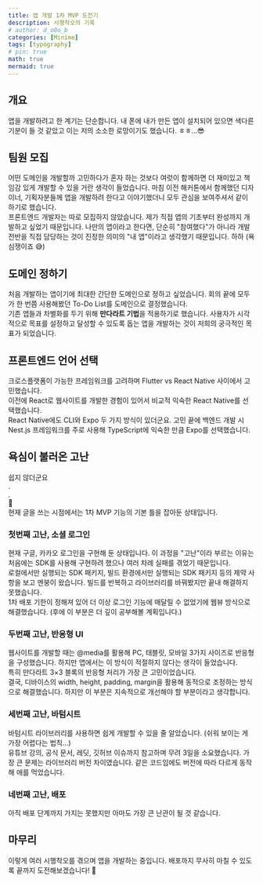 ```yaml
---
title: 앱 개발 1차 MVP 도전기
description: 시행착오의 기록
# author: d_o0o_b
categories: [Minime]
tags: [typography]
# pin: true
math: true
mermaid: true
---
```


## 개요

앱을 개발하려고 한 계기는 단순합니다. 내 폰에 내가 만든 앱이 설치되어 있으면 색다른 기분이 들 것 같았고 이는 저의 소소한 로망이기도 했습니다. ㅎㅎ...😎

## 팀원 모집

어떤 도메인을 개발할까 고민하다가 혼자 하는 것보다 여럿이 함께하면 더 재미있고 책임감 있게 개발할 수 있을 거란 생각이 들었습니다. 마침 이전 해커톤에서 함께했던 디자이너, 기획자분들께 앱을 개발하려 한다고 이야기했더니 모두 관심을 보여주셔서 같이 하기로 했습니다.
<br/>
프론트엔드 개발자는 따로 모집하지 않았습니다. 제가 직접 앱의 기초부터 완성까지 개발하고 싶었기 때문입니다. 나만의 앱이라고 한다면, 단순히 "참여했다"가 아니라 개발 전반을 직접 담당하는 것이 진정한 의미의 "내 앱"이라고 생각했기 때문입니다. 하하 (욕심쟁이죠 😅)


## 도메인 정하기

처음 개발하는 앱이기에 최대한 간단한 도메인으로 정하고 싶었습니다. 회의 끝에 모두가 한 번쯤 사용해봤던 To-Do List를 도메인으로 결정했습니다.
<br/>
기존 앱들과 차별화를 두기 위해 **만다라트 기법**을 적용하기로 했습니다. 사용자가 시각적으로 목표를 설정하고 달성할 수 있도록 돕는 앱을 개발하는 것이 저희의 궁극적인 목표가 되었습니다.


## 프론트엔드 언어 선택

크로스플랫폼이 가능한 프레임워크를 고려하며 Flutter vs React Native 사이에서 고민했습니다. <br/>
이전에 React로 웹사이트를 개발한 경험이 있어서 비교적 익숙한 React Native를 선택했습니다.
<br/>
React Native에도 CLI와 Expo 두 가지 방식이 있더군요. 고민 끝에 백엔드 개발 시 Nest.js 프레임워크를 주로 사용해 TypeScript에 익숙한 만큼 Expo를 선택했습니다.



## 욕심이 불러온 고난

쉽지 않더군요
<br/>
.
<br/>
.
<br/>
🤯
<br/>
현재 글을 쓰는 시점에서는 1차 MVP 기능의 기본 틀을 잡아둔 상태입니다.


### 첫번째 고난, 소셜 로그인

현재 구글, 카카오 로그인을 구현해 둔 상태입니다.
이 과정을 "고난"이라 부르는 이유는 처음에는 SDK를 사용해 구현하려 했으나 여러 차례 실패를 겪었기 때문입니다.
<br/>
로컬에서만 실행되는 SDK 패키지, 빌드 환경에서만 실행되는 SDK 패키지 등의 제약 사항을 보고 멘붕이 왔습니다. 빌드를 반복하고 라이브러리를 바꿔봤지만 끝내 해결하지 못했습니다.
<br/>
1차 배포 기한이 정해져 있어 더 이상 로그인 기능에 매달릴 수 없었기에 웹뷰 방식으로 해결했습니다. (후에 이 부분은 더 깊이 공부해볼 계획입니다.)


### 두번째 고난, 반응형 UI

웹사이트를 개발할 때는 @media를 활용해 PC, 태블릿, 모바일 3가지 사이즈로 반응형을 구성했습니다. 하지만 앱에서는 이 방식이 적절하지 않다는 생각이 들었습니다.
<br/>
특히 만다라트 3×3 블록의 반응형 처리가 가장 큰 고민이었습니다.
<br/>
결국, 디바이스의 width, height, padding, margin을 활용해 동적으로 조정하는 방식으로 해결했습니다. 하지만 이 부분은 지속적으로 개선해야 할 부분이라고 생각합니다.

### 세번째 고난, 바텀시트

바텀시트 라이브러리를 사용하면 쉽게 개발할 수 있을 줄 알았습니다. (쉬워 보이는 게 가장 어렵다는 법칙...)
<br/>
유튜브 강의, 공식 문서, 레딧, 깃허브 이슈까지 참고하며 무려 3일을 소요했습니다. 가장 큰 문제는 라이브러리 버전 차이였습니다. 같은 코드임에도 버전에 따라 다르게 동작해 애를 먹었습니다.


### 네번째 고난, 배포

아직 배포 단계까지 가지는 못했지만 아마도 가장 큰 난관이 될 것 같습니다.


## 마무리

이렇게 여러 시행착오를 겪으며 앱을 개발하는 중입니다.
배포까지 무사히 마칠 수 있도록 끝까지 도전해보겠습니다! 💪
